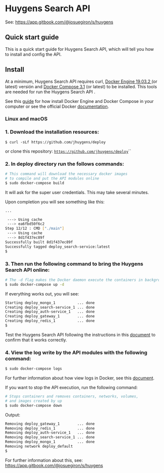 # Huygens Search API

See: https://app.gitbook.com/@josuegiron/s/huygens

## Quick start guide
This is a quick start guide for Huygens Search API, which will tell you how to install and config the API.

## Install

At a minimum, Huygens Search API requires curl, [Docker Engine 19.03.2 ](https://docs.docker.com/engine/)\(or latest\) versión and [Docker Compose 3.1](https://docs.docker.com/compose/install/) \(or latest\) to be installed. This tools are needed for run the Huygens Search API .

See this [guide](https://www.digitalocean.com/community/tutorials/how-to-install-and-use-docker-compose-on-ubuntu-20-04) for how install Docker Engine and Docker Compose in your computer or see the official Docker [documentation](https://docs.docker.com/get-docker/).

### Linux and macOS

### 1. Download the installation resources:

```
$ curl -sLf https://github.com/jhuygens/deploy
```

 or clone this repository: [`https://github.com/jhuygens/deploy`](https://github.com/jhuygens/deploy)\`\`

### 2. In deploy directory run the follows commands:

```bash
# This command will download the necessary docker images 
# to compile and put the API modules online
$ sudo docker-compose build
```

It will ask for the super user credentials. This may take several minutes.

Upon completion you will see something like this:

```bash
...

 ---> Using cache
 ---> ea6fbd50f6c2
Step 12/12 : CMD ["./main"]
 ---> Using cache
 ---> 8d1f437ec89f
Successfully built 8d1f437ec89f
Successfully tagged deploy_search-service:latest
$
```

### 3. Then run the following command to bring the Huygens Search API online:

```bash
# The -d flag makes the Docker daemon execute the containers in background
$ sudo docker-compose up -d
```

If everything works out, you will see:

```bash
Starting deploy_mongo_1          ... done
Creating deploy_search-service_1 ... done
Creating deploy_auth-service_1   ... done
Creating deploy_gateway_1        ... done
Creating deploy_redis_1          ... done
$
```

Test the Huygens Search API following the instructions in this [document](../api-reference/endpoint-reference/) to confirm that it works correctly.

### 4. View the log write by the API modules with the following command:

```bash
$ sudo docker-compose logs
```

For further information about how view logs in Docker, see this [document](https://docs.docker.com/config/containers/logging/). 

If you want to stop the API execution, run the following command:

```bash
# Stops containers and removes containers, networks, volumes, 
# and images created by up
$ sudo docker-compose down
```

Output:

```bash
Removing deploy_gateway_1        ... done
Removing deploy_redis_1          ... done
Removing deploy_auth-service_1   ... done
Removing deploy_search-service_1 ... done
Removing deploy_mongo_1          ... done
Removing network deploy_default
$
```

For further information about this, see: https://app.gitbook.com/@josuegiron/s/huygens
